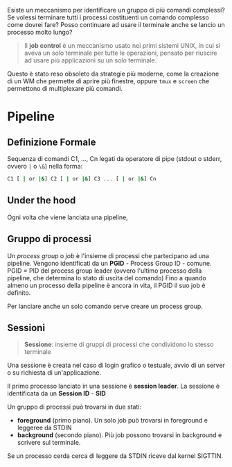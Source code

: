 Esiste un meccanismo per identificare un gruppo di più comandi complessi? Se volessi terminare tutti i processi costituenti un comando complesso come dovrei fare? Posso continuare ad usare il terminale anche se lancio un processo molto lungo?

>Il **job control** è un meccanismo usato nei primi sistemi UNIX, in cui si aveva un solo terminale per tutte le operazioni, pensato per riuscire ad usare più applicazioni su un solo terminale.

Questo è stato reso obsoleto da strategie più moderne, come la creazione di un WM che permette di aprire più finestre, oppure `tmux` e `screen` che permettono di multiplexare più comandi.

# Pipeline
## Definizione Formale
Sequenza di comandi C1, ..., Cn legati da operatore di pipe (stdout o stderr, ovvero `|` o `\&`) nella forma:
```bash
C1 [ | or |&] C2 [ | or |&] C3 ... [ | or |&] Cn
```

## Under the hood
Ogni volta che viene lanciata una pipeline, 

## Gruppo di processi
Un *process group* o *job* è l'insieme di processi che partecipano ad una pipeline. Vengono identificati da un **PGID** - Process Group ID - comune.
PGID = PID del process group leader (ovvero l'ultimo processo della pipeline, che determina lo stato di uscita del comando)
Fino a quando almeno un processo della pipeline è ancora in vita, il PGID il suo job è definito.

Per lanciare anche un solo comando serve creare un process group.

## Sessioni
>**Sessione**: insieme di gruppi di processi che condividono lo stesso terminale

Una sessione è creata nel caso di login grafico o testuale, avvio di un server o su richiesta di un'applicazione.

Il primo processo lanciato in una sessione è **session leader**. La sessione è identificata da un **Session ID** - **SID**

Un gruppo di processi può trovarsi in due stati:
- **foreground** (primo piano). Un solo job può trovarsi in foreground e leggeree da STDIN
- **background** (secondo piano). Più job possono trovarsi in background e scrivere sul terminale.

Se un processo cerda cerca di leggere da STDIN riceve dal kernel SIGTTIN.

